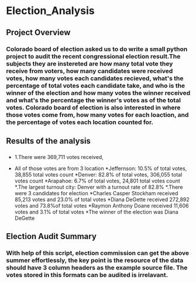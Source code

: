 # Election_Analysis
## Project Overview

### Colorado board of election asked us to do write a small python project to audit the recent congressional election result.The subjects they are instereted are how many total vote they receive from voters, how many candidates were received votes, how many votes each candidates recieved, what's the percentage of total votes each candidate take, and who is the winner of the election and how many votes the winner received and what's the percentage the winner's votes as of the total votes. Colorado board of election is also interested in where those votes come from, how many votes for each loaction, and the percentage of votes each location counted for. 

## Results of the analysis
### 
* 1.There were 369,711 votes received,
- All of those votes are from 3 location
      *Jeffernson: 10.5% of total votes, 38,855 total votes count
      *Denver: 82.8% of total votes, 306,055 total votes count
      *Arapahoe: 6.7% of total votes, 24,801 total votes count
*.The largest turnout city: Denver with a turnout rate of 82.8%
*.There were 3 candidates for election
      *Charles Casper Stockham received 85,213 votes and 23.0% of total votes
      *Diana DeGette received 272,892 votes and 73.8%of total votes
      *Raymon Anthony Doane received 11,606 votes and 3.1% of total votes
*The winner of the election was Diana DeGette

## Election Audit Summary
### With help of this script, election commission can get the above summer effortlessly, the key point is the resource of the data should have 3 column headers as the example source file. The votes stored in this formats can be audited is irrelavant.
